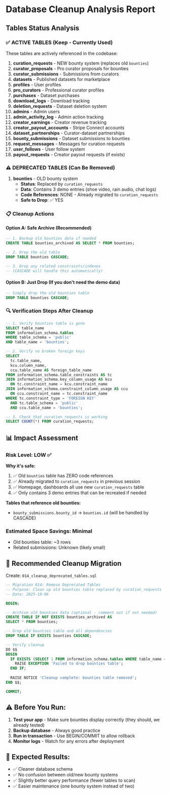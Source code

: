 # Database Cleanup Analysis Report

## Tables Status Analysis

### ✅ **ACTIVE TABLES** (Keep - Currently Used)

These tables are actively referenced in the codebase:

1. **curation_requests** - NEW bounty system (replaces old `bounties`)
2. **curator_proposals** - Pro curator proposals for bounties
3. **curator_submissions** - Submissions from curators
4. **datasets** - Published datasets for marketplace
5. **profiles** - User profiles
6. **pro_curators** - Professional curator profiles
7. **purchases** - Dataset purchases
8. **download_logs** - Download tracking
9. **deletion_requests** - Dataset deletion system
10. **admins** - Admin users
11. **admin_activity_log** - Admin action tracking
12. **creator_earnings** - Creator revenue tracking
13. **creator_payout_accounts** - Stripe Connect accounts
14. **dataset_partnerships** - Curator-dataset partnerships
15. **bounty_submissions** - Dataset submissions to bounties
16. **request_messages** - Messages for curation requests
17. **user_follows** - User follow system
18. **payout_requests** - Creator payout requests (if exists)

### ⚠️ **DEPRECATED TABLES** (Can Be Removed)

1. **bounties** - OLD bounty system
   - **Status**: Replaced by `curation_requests`
   - **Data**: Contains 3 demo entries (shoe video, rain audio, chat logs)
   - **Code References**: NONE - Already migrated to `curation_requests`
   - **Safe to Drop**: ✅ YES

### 📋 **Cleanup Actions**

#### Option A: Safe Archive (Recommended)
```sql
-- 1. Backup old bounties data if needed
CREATE TABLE bounties_archived AS SELECT * FROM bounties;

-- 2. Drop the old table
DROP TABLE bounties CASCADE;

-- 3. Drop any related constraints/indexes
-- (CASCADE will handle this automatically)
```

#### Option B: Just Drop (If you don't need the demo data)
```sql
-- Simply drop the old bounties table
DROP TABLE bounties CASCADE;
```

### 🔍 **Verification Steps After Cleanup**

```sql
-- 1. Verify bounties table is gone
SELECT table_name 
FROM information_schema.tables 
WHERE table_schema = 'public' 
AND table_name = 'bounties';

-- 2. Verify no broken foreign keys
SELECT
  tc.table_name, 
  kcu.column_name, 
  ccu.table_name AS foreign_table_name
FROM information_schema.table_constraints AS tc 
JOIN information_schema.key_column_usage AS kcu
  ON tc.constraint_name = kcu.constraint_name
JOIN information_schema.constraint_column_usage AS ccu
  ON ccu.constraint_name = tc.constraint_name
WHERE tc.constraint_type = 'FOREIGN KEY' 
  AND tc.table_schema = 'public'
  AND ccu.table_name = 'bounties';

-- 3. Check that curation_requests is working
SELECT COUNT(*) FROM curation_requests;
```

## 📊 **Impact Assessment**

### Risk Level: **LOW** ✅

**Why it's safe:**
1. ✅ Old `bounties` table has ZERO code references
2. ✅ Already migrated to `curation_requests` in previous session
3. ✅ Homepage, dashboards all use new `curation_requests` table
4. ✅ Only contains 3 demo entries that can be recreated if needed

**Tables that reference old bounties:**
- `bounty_submissions.bounty_id` → `bounties.id` (will be handled by CASCADE)

### Estimated Space Savings: **Minimal**
- Old bounties table: ~3 rows
- Related submissions: Unknown (likely small)

## 🚀 **Recommended Cleanup Migration**

Create: `014_cleanup_deprecated_tables.sql`

```sql
-- Migration 014: Remove Deprecated Tables
-- Purpose: Clean up old bounties table replaced by curation_requests
-- Date: 2025-10-06

BEGIN;

-- Archive old bounties data (optional - comment out if not needed)
CREATE TABLE IF NOT EXISTS bounties_archived AS 
SELECT * FROM bounties;

-- Drop old bounties table and all dependencies
DROP TABLE IF EXISTS bounties CASCADE;

-- Verify cleanup
DO $$
BEGIN
  IF EXISTS (SELECT 1 FROM information_schema.tables WHERE table_name = 'bounties') THEN
    RAISE EXCEPTION 'Failed to drop bounties table';
  END IF;
  
  RAISE NOTICE 'Cleanup complete: bounties table removed';
END $$;

COMMIT;
```

## ⚠️ **Before You Run:**

1. **Test your app** - Make sure bounties display correctly (they should, we already tested)
2. **Backup database** - Always good practice
3. **Run in transaction** - Use BEGIN/COMMIT to allow rollback
4. **Monitor logs** - Watch for any errors after deployment

## 🎯 **Expected Results:**

- ✅ Cleaner database schema
- ✅ No confusion between old/new bounty systems
- ✅ Slightly better query performance (fewer tables to scan)
- ✅ Easier maintenance (one bounty system instead of two)
